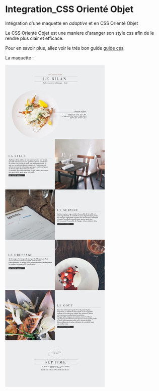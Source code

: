 # Integration_CSS Orienté Objet
Intégration d'une maquette en *adaptive* et en CSS Orienté Objet

Le CSS Orienté Objet est une maniere d'aranger son style css afin de le rendre plus clair et efficace.

Pour en savoir plus, allez voir le trés bon guide [guide css](http://guidecss.fr/)

La maquette :

![image](img/ref.jpg)
